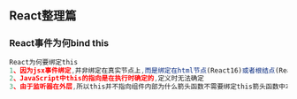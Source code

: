 ## React整理篇

### React事件为何bind this

```javascript
React为何要绑定this
1、因为jsx事件绑定,并非绑定在真实节点上,而是绑定在html节点(React16)或者根结点(React17)上
2、JavaScript中this的指向是在执行时确定的,定义时无法确定
3、由于监听器在外层,所以this并不指向组件内部为什么箭头函数不需要绑定this箭头函数中本身没有this,指向上层执行环境中的this,在函数定义就确定了,指向组件内部,所以不需要绑定this
```

